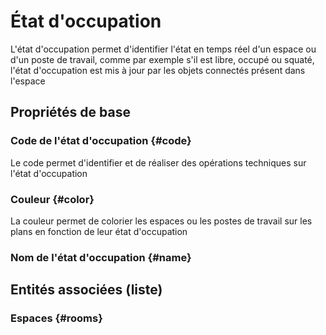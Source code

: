 <!--- THIS FILE IS GENERATED PLEASE DO NOT EDIT IT DIRECTLY --->
# État d'occupation

L'état d'occupation permet d'identifier l'état en temps réel d'un espace ou d'un poste de travail, comme par exemple s'il est libre, occupé ou squaté, l'état d'occupation est mis à jour par les objets connectés présent dans l'espace

## Propriétés de base

### Code de l'état d'occupation {#code}
        
Le code permet d'identifier et de réaliser des opérations techniques sur l'état d'occupation
### Couleur {#color}
        
La couleur permet de colorier les espaces ou les postes de travail sur les plans en fonction de leur état d'occupation
### Nom de l'état d'occupation {#name}
        




## Entités associées (liste)

### Espaces {#rooms}
        




